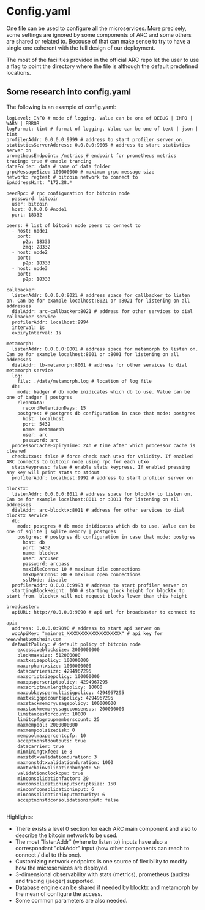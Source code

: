 # Config.yaml

One file can be used to configure all the microservices. More precisely, some settings are ignored by some components of ARC and some others are shared or related to. Becouse of that can make sense to try to have a single one coherent with the full design of our deployment.

The most of the facilities provided in the official ARC repo let the user to use a flag to point the directory where the file is although the default predefined locations.


## Some research into config.yaml


The following is an example of config.yaml:


```
logLevel: INFO # mode of logging. Value can be one of DEBUG | INFO | WARN | ERROR
logFormat: tint # format of logging. Value can be one of text | json | tint
profilerAddr: 0.0.0.0:9999 # address to start profiler server on
statisticsServerAddress: 0.0.0.0:9005 # address to start statistics server on
prometheusEndpoint: /metrics # endpoint for prometheus metrics
tracing: true # enable trancing
dataFolder: data # name of data folder
grpcMessageSize: 100000000 # maximum grpc message size
network: regtest # bitcoin network to connect to
ipAddressHint: ^172.28.*

peerRpc: # rpc configuration for bitcoin node
  password: bitcoin
  user: bitcoin
  host: 0.0.0.0 #node1
  port: 18332

peers: # list of bitcoin node peers to connect to
  - host: node1
    port:
      p2p: 18333
      zmq: 28332
  - host: node2
    port:
      p2p: 18333
  - host: node3
    port:
      p2p: 18333

callbacker:
  listenAddr: 0.0.0.0:8021 # address space for callbacker to listen on. Can be for example localhost:8021 or :8021 for listening on all addresses
  dialAddr: arc-callbacker:8021 # address for other services to dial callbacker service
  profilerAddr: localhost:9994
  interval: 1s
  expiryInterval: 1s

metamorph:
  listenAddr: 0.0.0.0:8001 # address space for metamorph to listen on. Can be for example localhost:8001 or :8001 for listening on all addresses
  dialAddr: lb-metamorph:8001 # address for other services to dial metamorph service
  log:
    file: ./data/metamorph.log # location of log file
  db:
    mode: badger # db mode inidicates which db to use. Value can be one of badger | postgres
    cleanData:
      recordRetentionDays: 15
    postgres: # postgres db configuration in case that mode: postgres
      host: localhost
      port: 5432
      name: metamorph
      user: arc
      password: arc
  processorCacheExpiryTime: 24h # time after which processor cache is cleaned
  checkUtxos: false # force check each utxo for validity. If enabled ARC connects to bitcoin node using rpc for each utxo
  statsKeypress: false # enable stats keypress. If enabled pressing any key will print stats to stdout
  profilerAddr: localhost:9992 # address to start profiler server on

blocktx:
  listenAddr: 0.0.0.0:8011 # address space for blocktx to listen on. Can be for example localhost:8011 or :8011 for listening on all addresses
  dialAddr: arc-blocktx:8011 # address for other services to dial blocktx service
  db:
    mode: postgres # db mode inidicates which db to use. Value can be one of sqlite | sqlite_memory | postgres
    postgres: # postgres db configuration in case that mode: postgres
      host: db
      port: 5432
      name: blocktx
      user: arcuser
      password: arcpass
      maxIdleConns: 10 # maximum idle connections
      maxOpenConns: 80 # maximum open connections
      sslMode: disable
  profilerAddr: 0.0.0.0:9993 # address to start profiler server on
  startingBlockHeight: 100 # starting block height for blocktx to start from. blocktx will not request blocks lower than this height

broadcaster:
  apiURL: http://0.0.0.0:9090 # api url for broadcaster to connect to

api:
  address: 0.0.0.0:9090 # address to start api server on
  wocApiKey: "mainnet_XXXXXXXXXXXXXXXXXXXX" # api key for www.whatsonchain.com
  defaultPolicy: # default policy of bitcoin node
    excessiveblocksize: 2000000000
    blockmaxsize: 512000000
    maxtxsizepolicy: 100000000
    maxorphantxsize: 1000000000
    datacarriersize: 4294967295
    maxscriptsizepolicy: 100000000
    maxopsperscriptpolicy: 4294967295
    maxscriptnumlengthpolicy: 10000
    maxpubkeyspermultisigpolicy: 4294967295
    maxtxsigopscountspolicy: 4294967295
    maxstackmemoryusagepolicy: 100000000
    maxstackmemoryusageconsensus: 200000000
    limitancestorcount: 10000
    limitcpfpgroupmemberscount: 25
    maxmempool: 2000000000
    maxmempoolsizedisk: 0
    mempoolmaxpercentcpfp: 10
    acceptnonstdoutputs: true
    datacarrier: true
    minminingtxfee: 1e-8
    maxstdtxvalidationduration: 3
    maxnonstdtxvalidationduration: 1000
    maxtxchainvalidationbudget: 50
    validationclockcpu: true
    minconsolidationfactor: 20
    maxconsolidationinputscriptsize: 150
    minconfconsolidationinput: 6
    minconsolidationinputmaturity: 6
    acceptnonstdconsolidationinput: false


```

Highlights:

  * There exists a level 0 section for each ARC main component and also to describe the bitcoin network to be used.
  * The most "listenAddr" (where to listen to) inputs have also a correspondant "dialAddr" input (how other components can reach to connect / dial to this one).
  * Customizing network endpoints is one source of flexibility to modify how the microservices are deployed.
  * 3-dimensional observability with stats (metrics), prometheus (audits) and tracing (jaeger) supported.
  * Database engine can be shared if needed by blocktx and metamorph by the mean of configure the access.
  * Some common parameters are also needed.
  